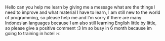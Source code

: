 Hello can you help me learn by giving me a message what are the things I need to improve and what material I have to learn,
I am still new to the world of programming, 
so please help me and I'm sorry if there are many Indonesian languages because I am also still learning English little by little, 
so please give a positive comment :3
Im so busy in 6 month because im going to training in hotel :<